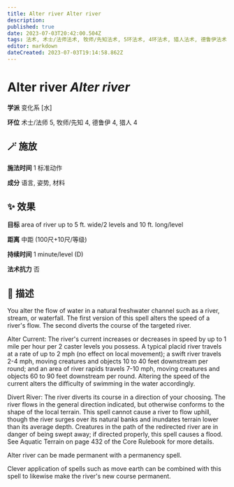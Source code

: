 ```yaml
---
title: Alter river Alter river
description: 
published: true
date: 2023-07-03T20:42:00.504Z
tags: 法术, 术士/法师法术, 牧师/先知法术, 5环法术, 4环法术, 猎人法术, 德鲁伊法术, 变化系, 水
editor: markdown
dateCreated: 2023-07-03T19:14:58.862Z
---
```


# **Alter river** *Alter river*

**学派** 变化系 \[水\] 

**环位** 术士/法师 5, 牧师/先知 4, 德鲁伊 4, 猎人 4

## 🪄 施放

**施法时间** 1 标准动作

**成分** 语言, 姿势, 材料

## ✨ 效果 

**目标** area of river up to 5 ft. wide/2 levels and 10 ft. long/level 

**距离** 中距 (100尺+10尺/等级)  

**持续时间** 1 minute/level (D) 

**法术抗力** 否

## 📖 描述

You alter the flow of water in a natural freshwater channel such as a river, stream, or waterfall. The first version of this spell alters the speed of a river's flow. The second diverts the course of the targeted river.

Alter Current: The river's current increases or decreases in speed by up to 1 mile per hour per 2 caster levels you possess. A typical placid river travels at a rate of up to 2 mph (no effect on local movement); a swift river travels 2-4 mph, moving creatures and objects 10 to 40 feet downstream per round; and an area of river rapids travels 7-10 mph, moving creatures and objects 60 to 90 feet downstream per round. Altering the speed of the current alters the difficulty of swimming in the water accordingly.

Divert River: The river diverts its course in a direction of your choosing. The river flows in the general direction indicated, but otherwise conforms to the shape of the local terrain. This spell cannot cause a river to flow uphill, though the river surges over its natural banks and inundates terrain lower than its average depth. Creatures in the path of the redirected river are in danger of being swept away; if directed properly, this spell causes a flood. See Aquatic Terrain on page 432 of the Core Rulebook for more details.

Alter river can be made permanent with a permanency spell.

Clever application of spells such as move earth can be combined with this spell to likewise make the river's new course permanent.
    